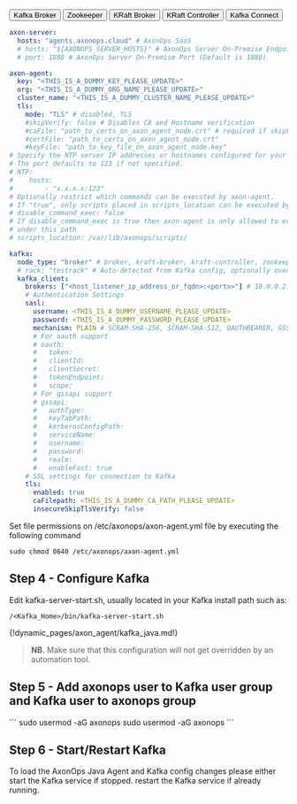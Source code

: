 <br/>
<br/>

<div class="w3-bar w3-light-grey">
  <button class="w3-bar-item w3-button tabSelected w3-grey" id="Broker" onclick="selectKafkaType(event,'Broker')">Kafka Broker</button>
  <button class="w3-bar-item w3-button tabSelected" id="Zookeeper" onclick="selectKafkaType(event,'Zookeeper')">Zookeeper</button>
  <button class="w3-bar-item w3-button tabSelected" id="KRaftBroker" onclick="selectKafkaType(event,'KRaftBroker')">KRaft Broker</button>
  <button class="w3-bar-item w3-button tabSelected" id="KRaftController" onclick="selectKafkaType(event,'KRaftController')">KRaft Controller</button>
  <button class="w3-bar-item w3-button tabSelected" id="Connect" onclick="selectKafkaType(event,'Connect')">Kafka Connect</button>
</div>
<div id="Broker" class="axon_kafka_dynamic_s1">

```yaml hl_lines="7 8 9"
axon-server:
  hosts: "agents.axonops.cloud" # AxonOps SaaS
  # hosts: "${AXONOPS_SERVER_HOSTS}" # AxonOps Server On-Premise Endpoint
  # port: 1888 # AxonOps Server On-Premise Port (Default is 1888)

axon-agent:
  key: "<THIS_IS_A_DUMMY_KEY_PLEASE_UPDATE>"
  org: "<THIS_IS_A_DUMMY_ORG_NAME_PLEASE_UPDATE>"
  cluster_name: "<THIS_IS_A_DUMMY_CLUSTER_NAME_PLEASE_UPDATE>"
  tls:
    mode: "TLS" # disabled, TLS
    #skipVerify: false # Disables CA and Hostname verification
    #caFile: "path_to_certs_on_axon_agent_node.crt" # required if skipVerify is not set and you are using a self-signed cert
    #certFile: "path_to_certs_on_axon_agent_node.crt"
    #keyFile: "path_to_key_file_on_axon_agent_node.key"
# Specify the NTP server IP addresses or hostnames configured for your hosts
# The port defaults to 123 if not specified.
# NTP:
#    hosts:
#        - "x.x.x.x:123"
# Optionally restrict which commands can be executed by axon-agent.
# If "true", only scripts placed in scripts_location can be executed by axon-agent.
# disable_command_exec: false
# If disable_command_exec is true then axon-agent is only allowed to execute scripts
# under this path
# scripts_location: /var/lib/axonops/scripts/

kafka:
  node_type: "broker" # broker, kraft-broker, kraft-controller, zookeeper, connect
  # rack: "testrack" # Auto-detected from Kafka config, optionally override the rack to group nodes in AxonOps
  kafka_client:
    brokers: ["<host_listener_ip_address_or_fqdn>:<port>>"] # 10.0.0.2:9092 or 10.20.30.40:9094 or this_is_my_server.domain.com:9093
    # Authentication Settings
    sasl:
      username: <THIS_IS_A_DUMMY_USERNAME_PLEASE_UPDATE>
      password: <THIS_IS_A_DUMMY_PASSWORD_PLEASE_UPDATE>
      mechanism: PLAIN # SCRAM-SHA-256, SCRAM-SHA-512, OAUTHBEARER, GSSAPI
      # For oauth support
      # oauth:
      #   token:
      #   clientId:
      #   clientSecret:
      #   tokenEndpoint:
      #   scope:
      # For gssapi support
      # gssapi:
      #   authType:
      #   keyTabPath:
      #   kerberosConfigPath:
      #   serviceName:
      #   username:
      #   password:
      #   realm:
      #   enableFast: true
    # SSL settings for connection to Kafka
    tls:
      enabled: true
      caFilepath: <THIS_IS_A_DUMMY_CA_PATH_PLEASE_UPDATE>
      insecureSkipTlsVerify: false
```
</div>

<div id="Zookeeper" class="axon_kafka_dynamic_s1" style="display:none">

```yaml hl_lines="7 8 9"
axon-server:
  hosts: "agents.axonops.cloud" # AxonOps SaaS
  # hosts: "${AXONOPS_SERVER_HOSTS}" # AxonOps Server On-Premise Endpoint
  # port: 1888 # AxonOps Server On-Premise Port (Default is 1888)

axon-agent:
  key: "<THIS_IS_A_DUMMY_KEY_PLEASE_UPDATE>"
  org: "<THIS_IS_A_DUMMY_ORG_NAME_PLEASE_UPDATE>"
  cluster_name: "<THIS_IS_A_DUMMY_CLUSTER_NAME_PLEASE_UPDATE>"
  tls:
    mode: "TLS" # disabled, TLS
    #skipVerify: false # Disables CA and Hostname verification
    #caFile: "path_to_certs_on_axon_agent_node.crt" # required if skipVerify is not set and you are using a self-signed cert
    #certFile: "path_to_certs_on_axon_agent_node.crt"
    #keyFile: "path_to_key_file_on_axon_agent_node.key"

# Specify the NTP server IP addresses or hostnames configured for your hosts
# The port defaults to 123 if not specified.
# NTP:
#    hosts:
#        - "x.x.x.x:123"
# Optionally restrict which commands can be executed by axon-agent.
# If "true", only scripts placed in scripts_location can be executed by axon-agent.
# disable_command_exec: false
# If disable_command_exec is true then axon-agent is only allowed to execute scripts
# under this path
# scripts_location: /var/lib/axonops/scripts/

kafka:
  node_type: "zookeeper" # broker, kraft-broker, kraft-controller, zookeeper, connect
  # rack: "testrack" # Optionally specify a rack to group nodes in AxonOps
```
</div>

<div id="KRaftBroker" class="axon_kafka_dynamic_s1" style="display:none">

```yaml hl_lines="7 8 9"
axon-server:
  hosts: "agents.axonops.cloud" # AxonOps SaaS
  # hosts: "${AXONOPS_SERVER_HOSTS}" # AxonOps Server On-Premise Endpoint
  # port: 1888 # AxonOps Server On-Premise Port (Default is 1888)

axon-agent:
  key: "<THIS_IS_A_DUMMY_KEY_PLEASE_UPDATE>"
  org: "<THIS_IS_A_DUMMY_ORG_NAME_PLEASE_UPDATE>"
  cluster_name: "<THIS_IS_A_DUMMY_CLUSTER_NAME_PLEASE_UPDATE>"
  tls:
    mode: "TLS" # disabled, TLS
    #skipVerify: false # Disables CA and Hostname verification
    #caFile: "path_to_certs_on_axon_agent_node.crt" # required if skipVerify is not set and you are using a self-signed cert
    #certFile: "path_to_certs_on_axon_agent_node.crt"
    #keyFile: "path_to_key_file_on_axon_agent_node.key"

# Specify the NTP server IP addresses or hostnames configured for your hosts
# The port defaults to 123 if not specified.
# NTP:
#    hosts:
#        - "x.x.x.x:123"
# Optionally restrict which commands can be executed by axon-agent.
# If "true", only scripts placed in scripts_location can be executed by axon-agent.
# disable_command_exec: false
# If disable_command_exec is true then axon-agent is only allowed to execute scripts
# under this path
# scripts_location: /var/lib/axonops/scripts/

kafka:
  node_type: "kraft-broker" # broker, kraft-broker, kraft-controller, zookeeper, connect
  # rack: "testrack" # Auto-detected from Kafka config, optionally override the rack to group nodes in AxonOps
  kafka_client:
    brokers: ["<host_listener_ip_address_or_fqdn>:<port>>"] # 10.0.0.2:9092 or 10.20.30.40:9094 or this_is_my_server.domain.com:9093
    # Authentication Settings
    sasl:
      username: <THIS_IS_A_DUMMY_USERNAME_PLEASE_UPDATE>
      password: <THIS_IS_A_DUMMY_PASSWORD_PLEASE_UPDATE>
      mechanism: PLAIN # SCRAM-SHA-256, SCRAM-SHA-512, OAUTHBEARER, GSSAPI
      # For oauth support
      # oauth:
      #   token:
      #   clientId:
      #   clientSecret:
      #   tokenEndpoint:
      #   scope:
      # For gssapi support
      # gssapi:
      #   authType:
      #   keyTabPath:
      #   kerberosConfigPath:
      #   serviceName:
      #   username:
      #   password:
      #   realm:
      #   enableFast: true
    # SSL settings for connection to Kafka
    tls:
      enabled: true
      caFilepath: <THIS_IS_A_DUMMY_CA_PATH_PLEASE_UPDATE>
      insecureSkipTlsVerify: false
```
</div>

<div id="KRaftController" class="axon_kafka_dynamic_s1" style="display:none">

```yaml hl_lines="7 8 9"
axon-server:
  hosts: "agents.axonops.cloud" # AxonOps SaaS
  # hosts: "${AXONOPS_SERVER_HOSTS}" # AxonOps Server On-Premise Endpoint
  # port: 1888 # AxonOps Server On-Premise Port (Default is 1888)

axon-agent:
  key: "<THIS_IS_A_DUMMY_KEY_PLEASE_UPDATE>"
  org: "<THIS_IS_A_DUMMY_ORG_NAME_PLEASE_UPDATE>"
  cluster_name: "<THIS_IS_A_DUMMY_CLUSTER_NAME_PLEASE_UPDATE>"
  tls:
    mode: "TLS" # disabled, TLS
    #skipVerify: false # Disables CA and Hostname verification
    #caFile: "path_to_certs_on_axon_agent_node.crt" # required if skipVerify is not set and you are using a self-signed cert
    #certFile: "path_to_certs_on_axon_agent_node.crt"
    #keyFile: "path_to_key_file_on_axon_agent_node.key"

# Specify the NTP server IP addresses or hostnames configured for your hosts
# The port defaults to 123 if not specified.
# NTP:
#    hosts:
#        - "x.x.x.x:123"
# Optionally restrict which commands can be executed by axon-agent.
# If "true", only scripts placed in scripts_location can be executed by axon-agent.
# disable_command_exec: false
# If disable_command_exec is true then axon-agent is only allowed to execute scripts
# under this path
# scripts_location: /var/lib/axonops/scripts/

kafka:
  node_type: "kraft-controller" # broker, kraft-broker, kraft-controller, zookeeper, connect
  # rack: "testrack" # Auto-detected from Kafka config, optionally override the rack to group nodes in AxonOps
  kafka_client:
    brokers: ["<host_listener_ip_address_or_fqdn>:<port>>"] # 10.0.0.2:9092 or 10.20.30.40:9094 or this_is_my_server.domain.com:9093
    # Authentication Settings
    sasl:
      username: <THIS_IS_A_DUMMY_USERNAME_PLEASE_UPDATE>
      password: <THIS_IS_A_DUMMY_PASSWORD_PLEASE_UPDATE>
      mechanism: PLAIN # SCRAM-SHA-256, SCRAM-SHA-512, OAUTHBEARER, GSSAPI
      # For oauth support
      # oauth:
      #   token:
      #   clientId:
      #   clientSecret:
      #   tokenEndpoint:
      #   scope:
      # For gssapi support
      # gssapi:
      #   authType:
      #   keyTabPath:
      #   kerberosConfigPath:
      #   serviceName:
      #   username:
      #   password:
      #   realm:
      #   enableFast: true
    # SSL settings for connection to Kafka
    tls:
      enabled: true
      caFilepath: <THIS_IS_A_DUMMY_CA_PATH_PLEASE_UPDATE>
      insecureSkipTlsVerify: false
```
</div>

<div id="Connect" class="axon_kafka_dynamic_s1" style="display:none">

```yaml hl_lines="7 8 9"
axon-server:
  hosts: "agents.axonops.cloud" # AxonOps SaaS
  # hosts: "${AXONOPS_SERVER_HOSTS}" # AxonOps Server On-Premise Endpoint
  # port: 1888 # AxonOps Server On-Premise Port (Default is 1888)

axon-agent:
  key: "<THIS_IS_A_DUMMY_KEY_PLEASE_UPDATE>"
  org: "<THIS_IS_A_DUMMY_ORG_NAME_PLEASE_UPDATE>"
  cluster_name: "<THIS_IS_A_DUMMY_CLUSTER_NAME_PLEASE_UPDATE>"
  tls:
    mode: "TLS" # disabled, TLS
    #skipVerify: false # Disables CA and Hostname verification
    #caFile: "path_to_certs_on_axon_agent_node.crt" # required if skipVerify is not set and you are using a self-signed cert
    #certFile: "path_to_certs_on_axon_agent_node.crt"
    #keyFile: "path_to_key_file_on_axon_agent_node.key"

# Specify the NTP server IP addresses or hostnames configured for your hosts
# The port defaults to 123 if not specified.
# NTP:
#    hosts:
#        - "x.x.x.x:123"
# Optionally restrict which commands can be executed by axon-agent.
# If "true", only scripts placed in scripts_location can be executed by axon-agent.
# disable_command_exec: false
# If disable_command_exec is true then axon-agent is only allowed to execute scripts
# under this path
# scripts_location: /var/lib/axonops/scripts/

kafka:
  node_type: "connect" # broker, kraft-broker, kraft-controller, zookeeper, connect
  # rack: "testrack" # Optionally specify a rack to group nodes in AxonOps
```
</div>

<!-- Set the Axon-Agent File Permissions -->
Set file permissions on /etc/axonops/axon-agent.yml file by executing the following command

```shell
sudo chmod 0640 /etc/axonops/axon-agent.yml
```

<!-- Step 4 -->
<div id="Broker" class="axon_kafka_dynamic_s2">
<h2>Step 4 - Configure Kafka</h2>

Edit kafka-server-start.sh, usually located in your Kafka install path such as: 

<p><code>/&lt;Kafka_Home&gt;/bin/kafka-server-start.sh</code></p>
</div>

<div id="Zookeeper" class="axon_kafka_dynamic_s2" style="display:none">
<h2>Step 4 - Configure Zookeeper</h2>

Edit zookeeper-server-start.sh, usually located in your Zookeeper install path such as: 

<p><code>/&lt;Zookeeper_Home&gt;/bin/zookeeper-server-start.sh</code></p>
</div>

<div id="KRaftBroker" class="axon_kafka_dynamic_s2" style="display:none">
<h2>Step 4 - Configure KRaft Broker</h2>

Edit kafka-server-start.sh, usually located in your Kafka install path such as: 

<p><code>/&lt;Kafka_Home&gt;/bin/kafka-server-start.sh</code></p>
</div>

<div id="KRaftController" class="axon_kafka_dynamic_s2" style="display:none">
<h2>Step 4 - Configure KRaft Controller</h2>

Edit kafka-server-start.sh, usually located in your Kafka install path such as: 

<p><code>/&lt;Kafka_Home&gt;/bin/kafka-server-start.sh</code></p>
</div>

<div id="Connect" class="axon_kafka_dynamic_s2" style="display:none">
<h2>Step 4 - Configure Connect</h2>

Edit connect-distributed.sh, usually located in your Kafka install path such as: 

<p><code>/&lt;Kafka_Home&gt;/bin/connect-distributed.sh </code></p>
</div>
<!-- Load Dynamic Java section -->
{!dynamic_pages/axon_agent/kafka_java.md!}
<!-- Step 4 end -->
<blockquote>
<p><strong>NB.</strong> Make sure that this configuration will not get overridden by an automation tool.</p>
</blockquote>

 <!-- Step 5 to 6 -->
<div id="Broker" class="axon_kafka_dynamic_s5">
<h2>Step 5 - Add axonops user to Kafka user group and Kafka user to axonops group</h2>
```
sudo usermod -aG <your_kafka_group> axonops
sudo usermod -aG axonops <your_kafka_user>
```

<h2>Step 6 - Start/Restart Kafka</h2>

To load the AxonOps Java Agent and Kafka config changes please either start the Kafka service if stopped. restart the Kafka service if already running.
</div>

<div id="Zookeeper" class="axon_kafka_dynamic_s5" style="display:none">
<h2>Step 5 - Add axonops user to Zookeeper user group and Zookeeper user to axonops group</h2>
```
sudo usermod -aG <your_zookeeper_group> axonops
sudo usermod -aG axonops <your_zookeeper_user>
```

<h2>Step 6 - Start/Restart Zookeeper</h2>

To load the AxonOps Java Agent and Zookeeper config changes please either start the Zookeeper service if stopped or restart the Zookeeper service if already running.
</div>

<div id="KRaftBroker" class="axon_kafka_dynamic_s5" style="display:none">
<h2>Step 5 - Add axonops user to KRaft Broker user group and KRaft Broker user to axonops group</h2>
```
sudo usermod -aG <your_kraft_group> axonops
sudo usermod -aG axonops <your_kraft_user>
```

<h2>Step 6 - Start/Restart KRaft Broker</h2>

To load the AxonOps Java Agent and Kafka KRaft config changes please either start the Kafka KRaft service if stopped or restart the Kafka KRaft service if already running.
</div>

<div id="KRaftController" class="axon_kafka_dynamic_s5" style="display:none">
<h2>Step 5 - Add axonops user to KRaft Controller user group and KRaft Controller user to axonops group</h2>
```
sudo usermod -aG <your_kraft_group> axonops
sudo usermod -aG axonops <your_kraft_user>
```

<h2>Step 6 - Start/Restart KRaft Controller</h2>

To load the AxonOps Java Agent and Kafka KRaft config changes please either start the Kafka KRaft service if stopped or restart the Kafka KRaft service if already running.
</div>

<div id="Connect" class="axon_kafka_dynamic_s5" style="display:none">
<h2>Step 5 - Add axonops user to Kafka Connect user group and Kafka Connect user to axonops group</h2>
```
sudo usermod -aG <your_connect_group> axonops
sudo usermod -aG axonops <your_connect_user>
```

<h2>Step 6 - Start/Restart Kafka Connect</h2>

To load the AxonOps Java Agent and Kafka Connect config changes please either:

* Start the Kafka Connect service if stopped.
* Restart the Kafka Connect service if already running.
</ul>
</div>

